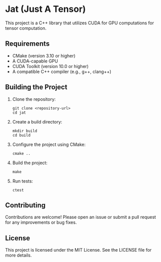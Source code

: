 # Jat (Just A Tensor)

This project is a C++ library that utilizes CUDA for GPU computations for tensor computation.

## Requirements

- CMake (version 3.10 or higher)
- A CUDA-capable GPU
- CUDA Toolkit (version 10.0 or higher)
- A compatible C++ compiler (e.g., g++, clang++)

## Building the Project

1. Clone the repository:
   ```
   git clone <repository-url>
   cd jat
   ```

2. Create a build directory:
   ```
   mkdir build
   cd build
   ```

3. Configure the project using CMake:
   ```
   cmake ..
   ```

4. Build the project:
   ```
   make
   ```

5. Run tests:
   ```
   ctest
   ```

## Contributing

Contributions are welcome! Please open an issue or submit a pull request for any improvements or bug fixes.

## License

This project is licensed under the MIT License. See the LICENSE file for more details.